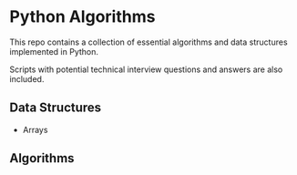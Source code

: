 # Python Algorithms

This repo contains a collection of essential algorithms and data structures implemented in Python.

Scripts with potential technical interview questions and answers are also included.

## Data Structures

- Arrays

## Algorithms
